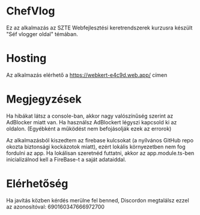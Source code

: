 # ChefVlog

Ez az alkalmazás az SZTE Webfejlesztési keretrendszerek kurzusra készült "Séf vlogger oldal" témában.

# Hosting

Az alkalmazás elérhető a https://webkert-e4c9d.web.app/ címen

# Megjegyzések
Ha hibákat látsz a console-ban, akkor nagy valószínűség szerint az AdBlocker miatt van. Ha használsz AdBlockert légyszi kapcsold ki az oldalon. (Egyébként a működést nem befojásolják ezek az errorok)

Az alkalmazásból kiszedtem az firebase kulcsokat (a nyílvános GitHub repo okozta biztonsági kockázotok miatt), ezért lokális környezetben nem fog fordulni az app. Ha lokálisan szeretnéd futtatni, akkor az app.module.ts-ben inicializálnod kell a FireBase-t a saját adataiddal.  

# Elérhetőség

Ha javítás közben kérdés merülne fel benned, Discordon megtalálsz ezzel az azonosítóval: 690160347666972700
